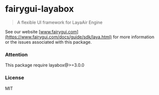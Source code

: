 # fairygui-layabox

> A flexible UI framework for LayaAir Engine

See our website [www.fairygui.com](https://www.fairygui.com/docs/guide/sdk/laya.html) for more information or the issues associated with this package.

### Attention
This package require layabox@>=3.0.0

### License
MIT

